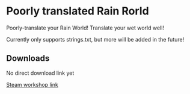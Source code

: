 # Poorly translated Rain Rorld

Poorly-translate your Rain World! Translate your wet world well!

Currently only supports strings.txt, but more will be added in the future!

## Downloads

No direct download link yet

[Steam workshop link](https://steamcommunity.com/sharedfiles/filedetails/?id=2957533918&result=1)